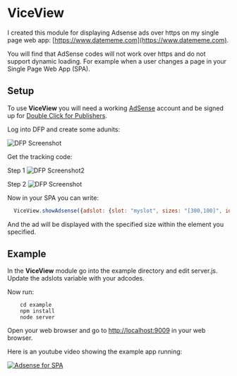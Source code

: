 # ViceView

I created this module for displaying Adsense ads over https on my single page web app:  [https://www.datememe.com](https://www.datememe.com).

You will find that AdSense codes will not work over https and do not support dynamic loading.  For example when a user changes a page in your Single Page Web App (SPA).


## Setup

To use **ViceView** you will need a working [AdSense](https://www.google.com/adsense) account and be signed up for [Double Click for Publishers](https://www.google.com/dfp).

Log into DFP and create some adunits:

![DFP Screenshot](https://5484a7c8787337b3f8d1092258c32bcb653c2398.googledrive.com/host/0B4H2Vx5E4Rjlcm9RczkxNFZzaTQ/DoubleClick_for_Publishers_-_Ad_units.png)

Get the tracking code:

Step 1
![DFP Screenshot2](https://5484a7c8787337b3f8d1092258c32bcb653c2398.googledrive.com/host/0B4H2Vx5E4Rjlcm9RczkxNFZzaTQ/DoubleClick_for_Publishers_-_Network_settings.png)

Step 2
![DFP Screenshot](https://5484a7c8787337b3f8d1092258c32bcb653c2398.googledrive.com/host/0B4H2Vx5E4Rjlcm9RczkxNFZzaTQ/DoubleClick_for_Publishers_-_Network_settings-Tag.png)

Now in your SPA you can write:  
```javascript
  ViceView.showAdsense({adslot: {slot: "myslot", sizes: "[300,100]", id:"your adsenseid"}, element: "element", adwidth: 300, adheight: 100});
```
 
 And the ad will be displayed with the specified size within the element you specified.


## Example

In the **ViceView** module go into the example directory and edit server.js.  
Update the adslots variable with your adcodes.  

Now run:
```shell
    cd example
    npm install
    node server
```


Open your web browser and go to [http://localhost:9009](http://localhost:9000) in your web browser.


Here is an youtube video showing the example app running:

[![Adsense for SPA](http://img.youtube.com/vi/L-QKoOYkoV8/0.jpg)](http://www.youtube.com/watch?v=L-QKoOYkoV8)

